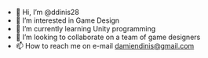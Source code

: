 - 👋 Hi, I’m @ddinis28
- 👀 I’m interested in Game Design
- 🌱 I’m currently learning Unity programming
- 💞️ I’m looking to collaborate on a team of game designers
- 📫 How to reach me on e-mail damiendinis@gmail.com

<!---
ddinis28/ddinis28 is a ✨ special ✨ repository because its `README.md` (this file) appears on your GitHub profile.
You can click the Preview link to take a look at your changes.
--->
